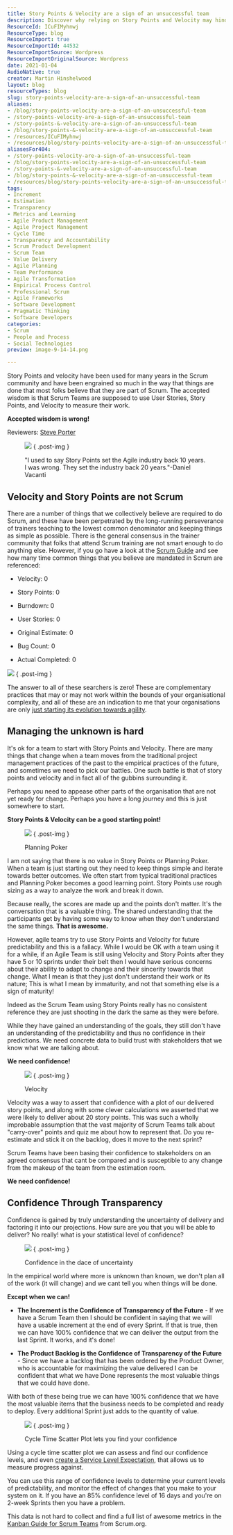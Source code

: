 ```yaml
---
title: Story Points & Velocity are a sign of an unsuccessful team
description: Discover why relying on Story Points and Velocity may hinder your Scrum team's success. Learn to embrace true agility and enhance your team's adaptability.
ResourceId: ICuFIMyhnwj
ResourceType: blog
ResourceImport: true
ResourceImportId: 44532
ResourceImportSource: Wordpress
ResourceImportOriginalSource: Wordpress
date: 2021-01-04
AudioNative: true
creator: Martin Hinshelwood
layout: blog
resourceTypes: blog
slug: story-points-velocity-are-a-sign-of-an-unsuccessful-team
aliases:
- /blog/story-points-velocity-are-a-sign-of-an-unsuccessful-team
- /story-points-velocity-are-a-sign-of-an-unsuccessful-team
- /story-points-&-velocity-are-a-sign-of-an-unsuccessful-team
- /blog/story-points-&-velocity-are-a-sign-of-an-unsuccessful-team
- /resources/ICuFIMyhnwj
- /resources/blog/story-points-velocity-are-a-sign-of-an-unsuccessful-team
aliasesFor404:
- /story-points-velocity-are-a-sign-of-an-unsuccessful-team
- /blog/story-points-velocity-are-a-sign-of-an-unsuccessful-team
- /story-points-&-velocity-are-a-sign-of-an-unsuccessful-team
- /blog/story-points-&-velocity-are-a-sign-of-an-unsuccessful-team
- /resources/blog/story-points-velocity-are-a-sign-of-an-unsuccessful-team
tags:
- Increment
- Estimation
- Transparency
- Metrics and Learning
- Agile Product Management
- Agile Project Management
- Cycle Time
- Transparency and Accountability
- Scrum Product Development
- Scrum Team
- Value Delivery
- Agile Planning
- Team Performance
- Agile Transformation
- Empirical Process Control
- Professional Scrum
- Agile Frameworks
- Software Development
- Pragmatic Thinking
- Software Developers
categories:
- Scrum
- People and Process
- Social Technologies
preview: image-9-14-14.png

---
```

Story Points and velocity have been used for many years in the Scrum community and have been engrained so much in the way that things are done that most folks believe that they are part of Scrum. The accepted wisdom is that Scrum Teams are supposed to use User Stories, Story Points, and Velocity to measure their work.

**Accepted wisdom is wrong!**

Reviewers: [Steve Porter](https://www.scrum.org/steve-porter)

<figure>

![](images/image-25-4-4.png)
{ .post-img }

<figcaption>

"I used to say Story Points set the Agile industry back 10 years. I was wrong. They set the industry back 20 years."-Daniel Vacanti

</figcaption>

</figure>

## Velocity and Story Points are not Scrum

There are a number of things that we collectively believe are required to do Scrum, and these have been perpetrated by the long-running perseverance of trainers teaching to the lowest common denominator and keeping things as simple as possible. There is the general consensus in the trainer community that folks that attend Scrum training are not smart enough to do anything else. However, if you go have a look at the [Scrum Guide](https://nkdagility.com/the-2020-scrum-guide/) and see how many time common things that you believe are mandated in Scrum are referenced:

- Velocity: 0

- Story Points: 0

- Burndown: 0

- User Stories: 0

- Original Estimate: 0

- Bug Count: 0

- Actual Completed: 0

![](images/image-11-1106x720-2-2.png)
{ .post-img }

The answer to all of these searchers is zero! These are complementary practices that may or may not work within the bounds of your organisational complexity, and all of these are an indication to me that your organisations are only [just starting its evolution towards agility](https://nkdagility.com/blog/evolution-not-transformation-this-is-the-inevitability-of-change/).

## Managing the unknown is hard

It's ok for a team to start with Story Points and Velocity. There are many things that change when a team moves from the traditional project management practices of the past to the empirical practices of the future, and sometimes we need to pick our battles. One such battle is that of story points and velocity and in fact all of the gubbins surrounding it.

Perhaps you need to appease other parts of the organisation that are not yet ready for change. Perhaps you have a long journey and this is just somewhere to start.

**Story Points & Velocity can be a good starting point!**

<figure>

![](images/Story-Points-360p-1-15-15.gif)
{ .post-img }

<figcaption>

Planning Poker

</figcaption>

</figure>

I am not saying that there is no value in Story Points or Planning Poker. When a team is just starting out they need to keep things simple and iterate towards better outcomes. We often start from typical traditional practices and Planning Poker becomes a good learning point. Story Points use rough sizing as a way to analyze the work and break it down.

Because really, the scores are made up and the points don't matter. It's the conversation that is a valuable thing. The shared understanding that the participants get by having some way to know when they don't understand the same things. **That is awesome.**

However, agile teams try to use Story Points and Velocity for future predictability and this is a fallacy. While I would be OK with a team using it for a while, if an Agile Team is still using Velocity and Story Points after they have 5 or 10 sprints under their belt then I would have serious concerns about their ability to adapt to change and their sincerity towards that change. What I mean is that they just don't understand their work or its nature; This is what I mean by immaturity, and not that something else is a sign of maturity!

Indeed as the Scrum Team using Story Points really has no consistent reference they are just shooting in the dark the same as they were before.

While they have gained an understanding of the goals, they still don't have an understanding of the predictability and thus no confidence in their predictions. We need concrete data to build trust with stakeholders that we know what we are talking about.

**We need confidence!**

<figure>

![](images/image-27-6-6.png)
{ .post-img }

<figcaption>

Velocity

</figcaption>

</figure>

Velocity was a way to assert that confidence with a plot of our delivered story points, and along with some clever calculations we asserted that we were likely to deliver about 20 story points. This was such a wholly improbable assumption that the vast majority of Scrum Teams talk about "carry-over" points and quiz me about how to represent that. Do you re-estimate and stick it on the backlog, does it move to the next sprint?

Scrum Teams have been basing their confidence to stakeholders on an agreed consensus that cant be compared and is susceptible to any change from the makeup of the team from the estimation room.

**We need confidence!**

## Confidence Through Transparency

Confidence is gained by truly understanding the uncertainty of delivery and factoring it into our projections. How sure are you that you will be able to deliver? No really! what is your statistical level of confidence?

<figure>

![](images/image-5-10-10.png)
{ .post-img }

<figcaption>

Confidence in the dace of uncertainty

</figcaption>

</figure>

In the empirical world where more is unknown than known, we don't plan all of the work (it will change) and we cant tell you when things will be done.

**Except when we can!**

- **The Increment is the Confidence of Transparency of the Future** - If we have a Scrum Team then I should be confident in saying that we will have a usable increment at the end of every Sprint. If that is true, then we can have 100% confidence that we can deliver the output from the last Sprint. It works, and it's done!

- **The Product Backlog is the Confidence of Transparency of the Future** - Since we have a backlog that has been ordered by the Product Owner, who is accountable for maximizing the value delivered I can be confident that what we have Done represents the most valuable things that we could have done.

With both of these being true we can have 100% confidence that we have the most valuable items that the business needs to be completed and ready to deploy. Every additional Sprint just adds to the quantity of value.

<figure>

![](images/image-7-12-12.png)
{ .post-img }

<figcaption>

Cycle Time Scatter Plot lets you find your confidence

</figcaption>

</figure>

Using a cycle time scatter plot we can assess and find our confidence levels, and even [create a Service Level Expectation](https://nkdagility.com/the-kanban-guide-for-scrum-teams/#h-service-level-expectation-sle), that allows us to measure progress against.

You can use this range of confidence levels to determine your current levels of predictability, and monitor the effect of changes that you make to your system on it. If you have an 85% confidence level of 16 days and you're on 2-week Sprints then you have a problem.

This data is not hard to collect and find a full list of awesome metrics in the [Kanban Guide for Scrum Teams](https://nkdagility.com/the-kanban-guide-for-scrum-teams/) from Scrum.org.
